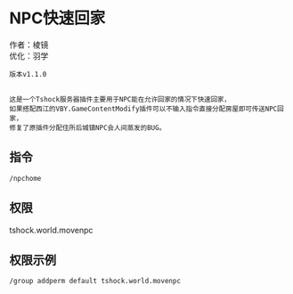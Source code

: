 # NPC快速回家
作者：棱镜  
优化：羽学  
```
版本v1.1.0


这是一个Tshock服务器插件主要用于NPC能在允许回家的情况下快速回家，  
如果搭配西江的VBY.GameContentModify插件可以不输入指令直接分配房屋即可传送NPC回家，  
修复了原插件分配住所后城镇NPC会人间蒸发的BUG。
```

## 指令
```
/npchome
```

## 权限
tshock.world.movenpc

## 权限示例
```
/group addperm default tshock.world.movenpc
```
